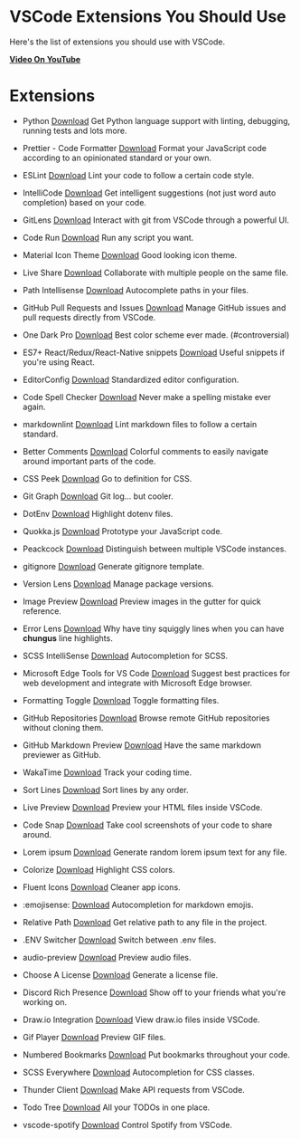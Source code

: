 # VSCode Extensions You Should Use

Here's the list of extensions you should use with VSCode.

[**Video On YouTube**](https://youtu.be/J1_rYxfUxPI)

# Extensions

- Python
  [Download](https://marketplace.visualstudio.com/items?itemName=ms-python.python)
  Get Python language support with linting, debugging, running tests and lots more.

- Prettier - Code Formatter
  [Download](https://marketplace.visualstudio.com/items?itemName=esbenp.prettier-vscode)
  Format your JavaScript code according to an opinionated standard or your own.

- ESLint
  [Download](https://marketplace.visualstudio.com/items?itemName=dbaeumer.vscode-eslint)
  Lint your code to follow a certain code style.

- IntelliCode
  [Download](https://marketplace.visualstudio.com/items?itemName=VisualStudioExptTeam.vscodeintellicode)
  Get intelligent suggestions (not just word auto completion) based on your code.

- GitLens
  [Download](https://marketplace.visualstudio.com/items?itemName=eamodio.gitlens)
  Interact with git from VSCode through a powerful UI.

- Code Run
  [Download](https://marketplace.visualstudio.com/items?itemName=formulahendry.code-runner)
  Run any script you want.

- Material Icon Theme
  [Download](https://marketplace.visualstudio.com/items?itemName=PKief.material-icon-theme)
  Good looking icon theme.

- Live Share
  [Download](https://marketplace.visualstudio.com/items?itemName=MS-vsliveshare.vsliveshare)
  Collaborate with multiple people on the same file.

- Path Intellisense
  [Download](https://marketplace.visualstudio.com/items?itemName=christian-kohler.path-intellisense)
  Autocomplete paths in your files.

- GitHub Pull Requests and Issues
  [Download](https://marketplace.visualstudio.com/items?itemName=GitHub.vscode-pull-request-github)
  Manage GitHub issues and pull requests directly from VSCode.

- One Dark Pro
  [Download](https://marketplace.visualstudio.com/items?itemName=zhuangtongfa.Material-theme)
  Best color scheme ever made. (#controversial)

- ES7+ React/Redux/React-Native snippets
  [Download](https://marketplace.visualstudio.com/items?itemName=dsznajder.es7-react-js-snippets)
  Useful snippets if you're using React.

- EditorConfig
  [Download](https://marketplace.visualstudio.com/items?itemName=EditorConfig.EditorConfig)
  Standardized editor configuration.

- Code Spell Checker
  [Download](https://marketplace.visualstudio.com/items?itemName=streetsidesoftware.code-spell-checker)
  Never make a spelling mistake ever again.

- markdownlint
  [Download](https://marketplace.visualstudio.com/items?itemName=DavidAnson.vscode-markdownlint)
  Lint markdown files to follow a certain standard.

- Better Comments
  [Download](https://marketplace.visualstudio.com/items?itemName=aaron-bond.better-comments)
  Colorful comments to easily navigate around important parts of the code.

- CSS Peek
  [Download](https://marketplace.visualstudio.com/items?itemName=pranaygp.vscode-css-peek)
  Go to definition for CSS.

- Git Graph
  [Download](https://marketplace.visualstudio.com/items?itemName=mhutchie.git-graph)
  Git log... but cooler.

- DotEnv
  [Download](https://marketplace.visualstudio.com/items?itemName=mikestead.dotenv)
  Highlight dotenv files.

- Quokka.js
  [Download](https://marketplace.visualstudio.com/items?itemName=WallabyJs.quokka-vscode)
  Prototype your JavaScript code.

- Peackcock
  [Download](https://marketplace.visualstudio.com/items?itemName=johnpapa.vscode-peacock)
  Distinguish between multiple VSCode instances.

- gitignore
  [Download](https://marketplace.visualstudio.com/items?itemName=codezombiech.gitignore)
  Generate gitignore template.

- Version Lens
  [Download](https://marketplace.visualstudio.com/items?itemName=pflannery.vscode-versionlens)
  Manage package versions.

- Image Preview
  [Download](https://marketplace.visualstudio.com/items?itemName=kisstkondoros.vscode-gutter-preview)
  Preview images in the gutter for quick reference.

- Error Lens
  [Download](https://marketplace.visualstudio.com/items?itemName=usernamehw.errorlens)
  Why have tiny squiggly lines when you can have **chungus** line highlights.

- SCSS IntelliSense
  [Download](https://marketplace.visualstudio.com/items?itemName=mrmlnc.vscode-scss)
  Autocompletion for SCSS.

- Microsoft Edge Tools for VS Code
  [Download](https://marketplace.visualstudio.com/items?itemName=ms-edgedevtools.vscode-edge-devtools)
  Suggest best practices for web development and integrate with Microsoft Edge browser.

- Formatting Toggle
  [Download](https://marketplace.visualstudio.com/items?itemName=tombonnike.vscode-status-bar-format-toggle)
  Toggle formatting files.

- GitHub Repositories
  [Download](https://marketplace.visualstudio.com/items?itemName=GitHub.remotehub)
  Browse remote GitHub repositories without cloning them.

- GitHub Markdown Preview
  [Download](https://marketplace.visualstudio.com/items?itemName=bierner.github-markdown-preview)
  Have the same markdown previewer as GitHub.

- WakaTime
  [Download](https://marketplace.visualstudio.com/items?itemName=WakaTime.vscode-wakatime)
  Track your coding time.

- Sort Lines
  [Download](https://marketplace.visualstudio.com/items?itemName=Tyriar.sort-lines)
  Sort lines by any order.

- Live Preview
  [Download](https://marketplace.visualstudio.com/items?itemName=ms-vscode.live-server)
  Preview your HTML files inside VSCode.

- Code Snap
  [Download](https://marketplace.visualstudio.com/items?itemName=adpyke.codesnap)
  Take cool screenshots of your code to share around.

- Lorem ipsum
  [Download](https://marketplace.visualstudio.com/items?itemName=Tyriar.lorem-ipsum)
  Generate random lorem ipsum text for any file.

- Colorize
  [Download](https://marketplace.visualstudio.com/items?itemName=kamikillerto.vscode-colorize)
  Highlight CSS colors.

- Fluent Icons
  [Download](https://marketplace.visualstudio.com/items?itemName=miguelsolorio.fluent-icons)
  Cleaner app icons.

- :emojisense:
  [Download](https://marketplace.visualstudio.com/items?itemName=bierner.emojisense)
  Autocompletion for markdown emojis.

- Relative Path
  [Download](https://marketplace.visualstudio.com/items?itemName=jakob101.RelativePath)
  Get relative path to any file in the project.

- .ENV Switcher
  [Download](https://marketplace.visualstudio.com/items?itemName=EcksDy.env-switcher)
  Switch between .env files.

- audio-preview
  [Download](https://marketplace.visualstudio.com/items?itemName=sukumo28.wav-preview)
  Preview audio files.

- Choose A License
  [Download](https://marketplace.visualstudio.com/items?itemName=ultram4rine.vscode-choosealicense)
  Generate a license file.

- Discord Rich Presence
  [Download](https://marketplace.visualstudio.com/items?itemName=LeonardSSH.vscord)
  Show off to your friends what you're working on.

- Draw.io Integration
  [Download](https://marketplace.visualstudio.com/items?itemName=hediet.vscode-drawio)
  View draw.io files inside VSCode.

- Gif Player
  [Download](https://marketplace.visualstudio.com/items?itemName=bierner.gif-player)
  Preview GIF files.

- Numbered Bookmarks
  [Download](https://marketplace.visualstudio.com/items?itemName=alefragnani.numbered-bookmarks)
  Put bookmarks throughout your code.

- SCSS Everywhere
  [Download](https://marketplace.visualstudio.com/items?itemName=gencer.html-slim-scss-css-class-completion)
  Autocompletion for CSS classes.

- Thunder Client
  [Download](https://marketplace.visualstudio.com/items?itemName=rangav.vscode-thunder-client)
  Make API requests from VSCode.

- Todo Tree
  [Download](https://marketplace.visualstudio.com/items?itemName=Gruntfuggly.todo-tree)
  All your TODOs in one place.

- vscode-spotify
  [Download](https://marketplace.visualstudio.com/items?itemName=shyykoserhiy.vscode-spotify)
  Control Spotify from VSCode.
